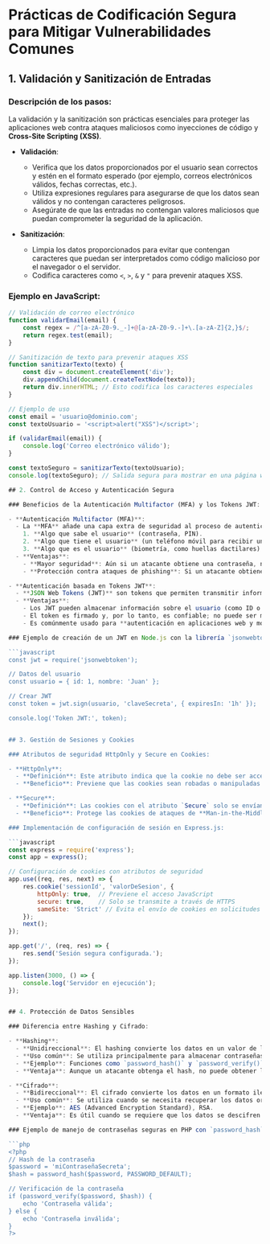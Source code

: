 # Prácticas de Codificación Segura para Mitigar Vulnerabilidades Comunes

## 1. Validación y Sanitización de Entradas

### Descripción de los pasos:
La validación y la sanitización son prácticas esenciales para proteger las aplicaciones web contra ataques maliciosos como inyecciones de código y **Cross-Site Scripting (XSS)**. 

- **Validación**:
  - Verifica que los datos proporcionados por el usuario sean correctos y estén en el formato esperado (por ejemplo, correos electrónicos válidos, fechas correctas, etc.).
  - Utiliza expresiones regulares para asegurarse de que los datos sean válidos y no contengan caracteres peligrosos.
  - Asegúrate de que las entradas no contengan valores maliciosos que puedan comprometer la seguridad de la aplicación.

- **Sanitización**:
  - Limpia los datos proporcionados para evitar que contengan caracteres que puedan ser interpretados como código malicioso por el navegador o el servidor.
  - Codifica caracteres como `<`, `>`, `&` y `"` para prevenir ataques XSS.

### Ejemplo en JavaScript:

```javascript
// Validación de correo electrónico
function validarEmail(email) {
    const regex = /^[a-zA-Z0-9._-]+@[a-zA-Z0-9.-]+\.[a-zA-Z]{2,}$/;
    return regex.test(email);
}

// Sanitización de texto para prevenir ataques XSS
function sanitizarTexto(texto) {
    const div = document.createElement('div');
    div.appendChild(document.createTextNode(texto));
    return div.innerHTML; // Esto codifica los caracteres especiales
}

// Ejemplo de uso
const email = 'usuario@dominio.com';
const textoUsuario = '<script>alert("XSS")</script>';

if (validarEmail(email)) {
    console.log('Correo electrónico válido');
}

const textoSeguro = sanitizarTexto(textoUsuario);
console.log(textoSeguro); // Salida segura para mostrar en una página web

## 2. Control de Acceso y Autenticación Segura

### Beneficios de la Autenticación Multifactor (MFA) y los Tokens JWT:

- **Autenticación Multifactor (MFA)**:
  - La **MFA** añade una capa extra de seguridad al proceso de autenticación, solicitando más de un factor de autenticación. Estos factores pueden ser:
    1. **Algo que sabe el usuario** (contraseña, PIN).
    2. **Algo que tiene el usuario** (un teléfono móvil para recibir un código).
    3. **Algo que es el usuario** (biometría, como huellas dactilares).
  - **Ventajas**:
    - **Mayor seguridad**: Aún si un atacante obtiene una contraseña, necesitará el segundo factor (como un código de un dispositivo).
    - **Protección contra ataques de phishing**: Si un atacante obtiene la contraseña, no podrá acceder sin el segundo factor.

- **Autenticación basada en Tokens JWT**:
  - **JSON Web Tokens (JWT)** son tokens que permiten transmitir información de forma segura entre dos partes (por ejemplo, cliente y servidor) en formato JSON.
  - **Ventajas**:
    - Los JWT pueden almacenar información sobre el usuario (como ID o roles) y expirar en un tiempo determinado, evitando la necesidad de sesiones del lado del servidor.
    - El token es firmado y, por lo tanto, es confiable; no puede ser modificado sin invalidar la firma.
    - Es comúnmente usado para **autenticación en aplicaciones web y móviles**.

### Ejemplo de creación de un JWT en Node.js con la librería `jsonwebtoken`:

```javascript
const jwt = require('jsonwebtoken');

// Datos del usuario
const usuario = { id: 1, nombre: 'Juan' };

// Crear JWT
const token = jwt.sign(usuario, 'claveSecreta', { expiresIn: '1h' });

console.log('Token JWT:', token);


## 3. Gestión de Sesiones y Cookies

### Atributos de seguridad HttpOnly y Secure en Cookies:

- **HttpOnly**:
  - **Definición**: Este atributo indica que la cookie no debe ser accesible a través de JavaScript. Esto protege la cookie de ataques XSS, ya que incluso si el atacante inyecta código malicioso, no podrá acceder a las cookies.
  - **Beneficio**: Previene que las cookies sean robadas o manipuladas mediante scripts maliciosos en el navegador del cliente.

- **Secure**:
  - **Definición**: Las cookies con el atributo `Secure` solo se envían a través de conexiones HTTPS, lo que garantiza que las cookies no se transmitan a través de canales inseguros (HTTP).
  - **Beneficio**: Protege las cookies de ataques de **Man-in-the-Middle (MITM)**, que podrían ocurrir cuando los datos se envían sin cifrado.

### Implementación de configuración de sesión en Express.js:

```javascript
const express = require('express');
const app = express();

// Configuración de cookies con atributos de seguridad
app.use((req, res, next) => {
    res.cookie('sessionId', 'valorDeSesion', { 
        httpOnly: true,  // Previene el acceso JavaScript
        secure: true,    // Solo se transmite a través de HTTPS
        sameSite: 'Strict' // Evita el envío de cookies en solicitudes de otros sitios
    });
    next();
});

app.get('/', (req, res) => {
    res.send('Sesión segura configurada.');
});

app.listen(3000, () => {
    console.log('Servidor en ejecución');
});


## 4. Protección de Datos Sensibles

### Diferencia entre Hashing y Cifrado:

- **Hashing**:
  - **Unidireccional**: El hashing convierte los datos en un valor de longitud fija que es irreconocible desde el valor original. Este proceso no es reversible, lo que significa que no se puede obtener el valor original a partir del hash.
  - **Uso común**: Se utiliza principalmente para almacenar contraseñas de manera segura. Se almacena el hash de la contraseña y, en lugar de verificar la contraseña directamente, se compara el hash de la contraseña ingresada con el almacenado.
  - **Ejemplo**: Funciones como `password_hash()` y `password_verify()` en PHP.
  - **Ventaja**: Aunque un atacante obtenga el hash, no puede obtener la contraseña original sin realizar un ataque de fuerza bruta, lo cual es costoso.

- **Cifrado**:
  - **Bidireccional**: El cifrado convierte los datos en un formato ilegible que solo puede ser revertido con la clave adecuada. El cifrado es reversible, lo que significa que los datos pueden ser descifrados de nuevo a su forma original.
  - **Uso común**: Se utiliza cuando se necesita recuperar los datos originales, como al cifrar comunicaciones o almacenar información confidencial que debe ser descifrada cuando se necesite.
  - **Ejemplo**: AES (Advanced Encryption Standard), RSA.
  - **Ventaja**: Es útil cuando se requiere que los datos se descifren en algún momento para su uso.

### Ejemplo de manejo de contraseñas seguras en PHP con `password_hash` y `password_verify`:

```php
<?php
// Hash de la contraseña
$password = 'miContraseñaSecreta';
$hash = password_hash($password, PASSWORD_DEFAULT);

// Verificación de la contraseña
if (password_verify($password, $hash)) {
    echo 'Contraseña válida';
} else {
    echo 'Contraseña inválida';
}
?>
